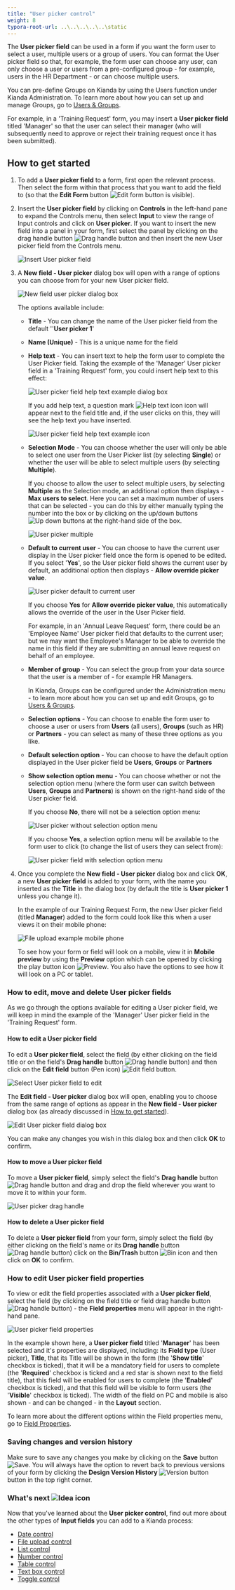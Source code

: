 ```yaml
---
title: "User picker control"
weight: 8
typora-root-url: ..\..\..\..\..\static
---
```


The **User picker field** can be used in a form if you want the form user to select a user, multiple users or a group of users. You can format the User picker field so that, for example, the form user can choose any user, can only choose a user or users from a pre-configured group - for example, users in the HR Department - or can choose multiple users.

You can pre-define Groups on Kianda by using the Users function under Kianda Administration. To learn more about how you can set up and manage Groups, go to [Users & Groups](/docs/platform/administration/users/).

For example, in a 'Training Request' form, you may insert a **User picker field** titled 'Manager' so that the user can select their manager (who will subsequently need to approve or reject their training request once it has been submitted). 



## How to get started

1. To add a **User picker field** to a form, first open the relevant process. Then select the form within that process that you want to add the field to (so that the **Edit Form** button ![Edit form button](/images/penicon.png) is visible).

2. Insert the **User picker field** by clicking on **Controls** in the left-hand pane to expand the Controls menu, then select **Input** to view the range of Input controls and click on **User picker**. If you want to insert the new field into a panel in your form, first select the panel by clicking on the drag handle button ![Drag handle button](/images/draghandlewhite-frame.png) and then insert the new User picker field from the Controls menu.

	![Insert User picker field](/images/user-picker-insert.jpg)

3. A **New field - User picker** dialog box will open with a range of options you can choose from for your new User picker field.

   ![New field user picker dialog box](/images/user-picker-dialog.jpg)

   

   The options available include:

   - **Title** - You can change the name of the User picker field from the default ''**User picker 1**'

   - **Name (Unique)** - This is a unique name for the field

   - **Help text** - You can insert text to help the form user to complete the User Picker field. Taking the example of the 'Manager' User picker field in a 'Training Request' form, you could insert help text to this effect:

      ![User picker field help text example dialog box](/images/user-picker-helptext-example.jpg)

      If you add help text, a question mark ![Help text icon](/images/help-icon.jpg) icon will appear next to the field title and, if the user clicks on this, they will see the help text you have inserted.

      ![User picker field help text example icon](/images/user-picker-helptext-shown.jpg)

      

   - **Selection Mode** - You can choose whether the user will only be able to select one user from the User Picker list (by selecting **Single**) or whether the user will be able to select multiple users (by selecting **Multiple**). 

      If you choose to allow the user to select multiple users, by selecting **Multiple** as the Selection mode, an additional option then displays - **Max users to select**. Here you can set a maximum number of users that can be selected - you can do this by either manually typing the number into the box or by clicking on the up/down buttons ![Up down buttons](/images/up-down-arrows.jpg) at the right-hand side of the box.

      ![User picker multiple](/images/user-picker-multiple.jpg)

      

   - **Default to current user** - You can choose to have the current user display in the User picker field once the form is opened to be edited. If you select '**Yes**', so the User picker field shows the current user by default, an additional option then displays - **Allow override picker value**.  

      ![User picker default to current user](/images/user-picker-default-current-user.jpg)

      If you choose **Yes** for **Allow override picker value**, this automatically allows the override of the user in the User Picker field.

      For example, in an 'Annual Leave Request' form, there could be an 'Employee Name' User picker field that defaults to the current user; but we may want the Employee's Manager to be able to override the name in this field if they are submitting an annual leave request on behalf of an employee.

   - **Member of group** - You can select the group from your data source that the user is a member of - for example HR Managers.

      In Kianda, Groups can be configured under the Administration menu - to learn more about how you can set up and edit Groups, go to [Users & Groups](/docs/platform/administration/users/).

   - **Selection options** - You can choose to enable the form user to choose a user or users from **Users** (all users), **Groups** (such as HR) or **Partners** - you can select as many of these three options as you like.

   - **Default selection option** - You can choose to have the default option displayed in the User picker field be **Users**, **Groups** or **Partners**

   - **Show selection option menu** - You can choose whether or not the selection option menu (where the form user can switch between **Users**, **Groups** and **Partners**) is shown on the right-hand side of the User picker field.

     If you choose **No**, there will not be a selection option menu:
     
     ![User picker without selection option menu](/images/user-picker-no-options.jpg)
     
     If you choose **Yes**, a selection option menu will be available to the form user to click (to change the list of users they can select from):
     
      ![User picker field with selection option menu](/images/user-picker-options.jpg)
     
     

4. Once you complete the **New field - User picker** dialog box and click **OK**, a new **User picker field** is added to your form, with the name you inserted as the **Title** in the dialog box (by default the title is **User picker 1** unless you change it). 

   In the example of our Training Request Form, the new User picker field (titled **Manager**) added to the form could look like this when a user views it on their mobile phone:

     ![File upload example mobile phone](/images/user-picker-mobile-example.jpg)

   

   To see how your form or field will look on a mobile, view it in **Mobile preview** by using the **Preview** option which can be opened by clicking the play button icon ![Preview](/images/preview.png). You also have the options to see how it will look on a PC or tablet.



### How to edit, move and delete User picker fields

As we go through the options available for editing a User picker field, we will keep in mind the example of the 'Manager' User picker field in the 'Training Request' form. 

#### How to edit a User picker field

To edit a **User picker field**, select the field (by either clicking on the field title or on the field's **Drag handle** button ![Drag handle button](/images/draghandlewhite-frame.png)) and then click on the **Edit field** button (Pen icon) ![Edit field button](/images/penicon.png).

![Select User picker field to edit](/images/user-picker-edit.jpg)



The **Edit field - User picker** dialog box will open, enabling you to choose from the same range of options as appear in the **New field - User picker** dialog box (as already discussed in [How to get started](/docs/platform/controls/input/user-picker#how-to-get-started)).

![Edit User picker field dialog box](/images/user-picker-edit-dialog.jpg)

You can make any changes you wish in this dialog box and then click **OK** to confirm. 

#### How to move a User picker field

To move a **User picker field**, simply select the field's **Drag handle** button ![Drag handle button](/images/draghandlewhite-frame.png) and drag and drop the field wherever you want to move it to within your form.

![User picker drag handle](/images/user-picker-move.jpg)



#### How to delete a User picker field

To delete a **User picker field** from your form, simply select the field (by either clicking on the field's name or its **Drag handle** button ![Drag handle button](/images/draghandlewhite-frame.png)) click on the **Bin/Trash** button ![Bin icon](/images/binicon.png) and then click on **OK** to confirm.




### How to edit User picker field properties

To view or edit the field properties associated with a **User picker field**, select the field (by clicking on the field title or field drag handle button ![Drag handle button](/images/draghandlewhite-frame.png)) - the **Field properties** menu will appear in the right-hand pane.

![User picker field properties](/images/user-picker-field-properties.jpg)



In the example shown here, a **User picker field** titled '**Manager**' has been selected and it's properties are displayed, including: its **Field type** (User picker), **Title**, that its Title will be shown in the form (the '**Show title**' checkbox is ticked), that it will be a mandatory field for users to complete (the '**Required**' checkbox is ticked and a red star is shown next to the field title), that this field will be enabled for users to complete (the '**Enabled**' checkbox is ticked), and that this field will be visible to form users (the '**Visible**' checkbox is ticked). The width of the field on PC and mobile is also shown - and can be changed - in the **Layout** section. 

To learn more about the different options within the Field properties menu, go to [Field Properties](/docs/platform/controls/properties#field-properties).



### Saving changes and version history ###

Make sure to save any changes you make by clicking on the **Save** button ![Save](/images/saveprocess.png). You will always have the option to revert back to previous versions of your form by clicking the **Design Version History** ![Version button](/images/version8.png) button in the top right corner.



### What's next  ![Idea icon](/images/18.png) ###

Now that you've learned about the **User picker control**, find out more about the other types of **Input fields** you can add to a Kianda process:

- [Date control](/docs/platform/controls/input/date/)
- [File upload control](/docs/platform/controls/input/file-upload/)
- [List control](/docs/platform/controls/input/list/)
- [Number control](/docs/platform/controls/input/number/)
- [Table control](/docs/platform/controls/input/table/)
- [Text box control](/docs/platform/controls/input/textbox/)
- [Toggle control](/docs/platform/controls/input/toggle/)
